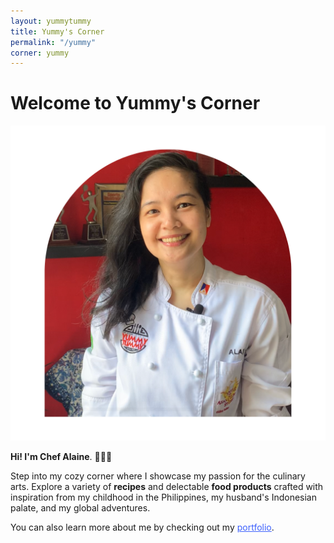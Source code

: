 ```yaml
---
layout: yummytummy
title: Yummy's Corner
permalink: "/yummy"
corner: yummy
---
```


<h1>Welcome to Yummy's Corner</h1>
<div class="row bg-light border border-dark">
    <div class="col-12 col-lg-3 col-sm-6 col-xs-6 pt-1" ><img src="/assets/images/profile-yummy-chefalaine-transparent.png"></div>
    <div class="col-12 col-lg-9 col-sm-6 col-xs-6 p-3">
    <p><strong>Hi! I'm Chef Alaine</strong>. 👩🏻‍🍳</p> 
    <p>Step into my cozy corner where I showcase my passion for the culinary arts. Explore a variety of <strong>recipes</strong> and delectable <strong>food products</strong> crafted with inspiration from my childhood in the Philippines, my husband's Indonesian palate, and my global adventures.</p>
    <p>You can also learn more about me by checking out my <a href="/chefalaine" style="color: #3d61fd;">portfolio</a>.</p></div></div>